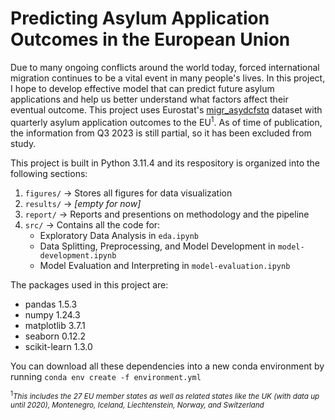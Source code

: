 # Predicting Asylum Application Outcomes in the European Union
Due to many ongoing conflicts around the world today, forced 
international migration continues to be a vital event in many people's 
lives. In this project, I hope to develop effective model that can 
predict future asylum applications and help us better understand what 
factors affect their eventual outcome. This project uses Eurostat's
[migr_asydcfstq](https://ec.europa.eu/eurostat/databrowser/view/migr_asydcfstq/default/table?lang=en)
dataset with quarterly asylum application outcomes to the 
EU<sup>1</sup>. As of time of publication, the information from Q3 
2023 is still partial, so it has been excluded from study. 

This project is built in Python 3.11.4 and its respository is organized 
into the following sections:
1. `figures/` -> Stores all figures for data visualization
2. `results/` -> *[empty for now]*
3. `report/` -> Reports and presentions on methodology and the pipeline
4. `src/` -> Contains all the code for:
	* Exploratory Data Analysis in `eda.ipynb`
	* Data Splitting, Preprocessing, and Model 
Development in `model-development.ipynb`
	* Model Evaluation and Interpreting in 
`model-evaluation.ipynb`	

The packages used in this project are:
* pandas 1.5.3
* numpy 1.24.3
* matplotlib 3.7.1
* seaborn 0.12.2
* scikit-learn 1.3.0

You can download all these dependencies into a new
conda environment by running `conda env create -f
environment.yml`


<sub><sup>1</sup>*This includes the 27 EU member states as well as 
related states 
like the UK (with data up until 2020), Montenegro, Iceland, 
Liechtenstein, Norway, and Switzerland*</sub>
